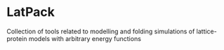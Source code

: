 # LatPack
Collection of tools related to modelling and folding simulations of lattice-protein models with arbitrary energy functions
